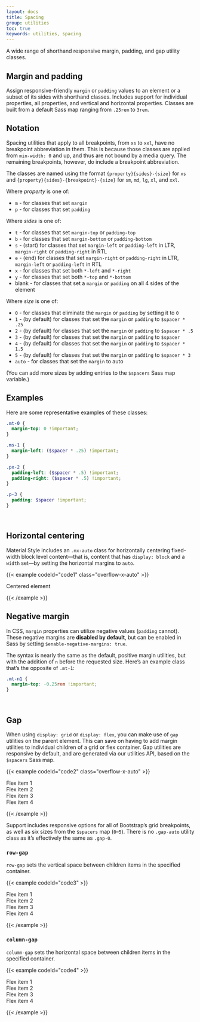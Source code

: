 ```yaml
---
layout: docs
title: Spacing
group: utilities
toc: true
keywords: utilities, spacing
---
```


<p class="fs-4 ms-0 mb-4 page-description">
 A wide range of shorthand responsive margin, padding, and gap utility classes.
</p>

## Margin and padding
Assign responsive-friendly `margin` or `padding` values to an element or a subset of its sides with shorthand 
classes. Includes support for individual properties, all properties, and vertical and horizontal properties. 
Classes are built from a default Sass map ranging from `.25rem` to `3rem`.

## Notation
Spacing utilities that apply to all breakpoints, from `xs` to `xxl`, have no breakpoint abbreviation in them. 
This is because those classes are applied from `min-width: 0` and up, and thus are not bound by a media query. 
The remaining breakpoints, however, do include a breakpoint abbreviation.

The classes are named using the format `{property}{sides}-{size}` for `xs` and 
`{property}{sides}-{breakpoint}-{size}` for `sm`, `md`, `lg`, `xl`, and `xxl`.

Where *property* is one of:
- `m` - for classes that set `margin`
- `p` - for classes that set `padding`

Where *sides* is one of:
- `t` - for classes that set `margin-top` or `padding-top`
- `b` - for classes that set `margin-bottom` or `padding-bottom`
- `s` - (start) for classes that set `margin-left` or `padding-left` in LTR, `margin-right` or `padding-right` in RTL
- `e` - (end) for classes that set `margin-right` or `padding-right` in LTR, `margin-left` or `padding-left` in RTL
- `x` - for classes that set both `*-left` and `*-right`
- `y` - for classes that set both `*-top` and `*-bottom`
- blank - for classes that set a `margin` or `padding` on all 4 sides of the element

Where *size* is one of:
- `0` - for classes that eliminate the `margin` or `padding` by setting it to `0`
- `1` - (by default) for classes that set the `margin` or `padding` to `$spacer * .25`
- `2` - (by default) for classes that set the `margin` or `padding` to `$spacer * .5`
- `3` - (by default) for classes that set the `margin` or `padding` to `$spacer`
- `4` - (by default) for classes that set the `margin` or `padding` to `$spacer * 1.5`
- `5` - (by default) for classes that set the `margin` or `padding` to `$spacer * 3`
- `auto` - for classes that set the `margin` to auto

(You can add more sizes by adding entries to the `$spacers` Sass map variable.)

## Examples
Here are some representative examples of these classes:

```scss
.mt-0 {
  margin-top: 0 !important;
}

.ms-1 {
  margin-left: ($spacer * .25) !important;
}

.px-2 {
  padding-left: ($spacer * .5) !important;
  padding-right: ($spacer * .5) !important;
}

.p-3 {
  padding: $spacer !important;
}
```
<br>

## Horizontal centering
Material Style includes an `.mx-auto` class for horizontally centering fixed-width block level content—that is, 
content that has `display: block` and a `width` set—by setting the horizontal margins to `auto`.

{{< example codeId="code1" class="overflow-x-auto" >}}

<div class="mx-auto p-2 text-bg-success" style="width: 200px;">
  Centered element
</div>

{{< /example >}}

## Negative margin
In CSS, `margin` properties can utilize negative values (`padding` cannot). These negative margins are 
**disabled by default**, but can be enabled in Sass by setting `$enable-negative-margins: true`.

The syntax is nearly the same as the default, positive margin utilities, but with the addition of `n` 
before the requested size. Here’s an example class that’s the opposite of `.mt-1`:

```css
.mt-n1 {
  margin-top: -0.25rem !important;
}
```
<br>

## Gap
When using `display: grid` or `display: flex`, you can make use of `gap` utilities on the parent element. 
This can save on having to add margin utilities to individual children of a grid or flex container. 
Gap utilities are responsive by default, and are generated via our utilities API, based on the `$spacers` 
Sass map.

{{< example codeId="code2" class="overflow-x-auto" >}}

<div class="d-flex flex-wrap gap-3">
  <div class="p-2 col-5 text-bg-success">Flex item 1</div>
  <div class="p-2 col-5 text-bg-success">Flex item 2</div>
  <div class="p-2 col-5 text-bg-success">Flex item 3</div>
  <div class="p-2 col-5 text-bg-success">Flex item 4</div>
</div>

{{< /example >}}

Support includes responsive options for all of Bootstrap’s grid breakpoints, as well as six sizes from the 
`$spacers` map (`0`–`5`). There is no `.gap-auto` utility class as it’s effectively the same as `.gap-0`.

### `row-gap`
`row-gap` sets the vertical space between children items in the specified container.

{{< example codeId="code3" >}}

<div class="d-flex flex-wrap row-gap-3">
  <div class="p-2 col-6 text-bg-success">Flex item 1</div>
  <div class="p-2 col-6 text-bg-success">Flex item 2</div>
  <div class="p-2 col-6 text-bg-success">Flex item 3</div>
  <div class="p-2 col-6 text-bg-success">Flex item 4</div>
</div>

{{< /example >}}

### `column-gap`
`column-gap` sets the horizontal space between children items in the specified container.

{{< example codeId="code4" >}}

<div class="d-flex flex-wrap column-gap-3">
  <div class="p-2 col-5 text-bg-success">Flex item 1</div>
  <div class="p-2 col-5 text-bg-success">Flex item 2</div>
  <div class="p-2 col-5 text-bg-success">Flex item 3</div>
  <div class="p-2 col-5 text-bg-success">Flex item 4</div>
</div>

{{< /example >}}
